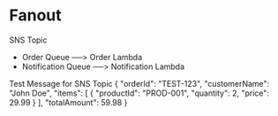 # Fanout

SNS Topic
- Order Queue ──> Order Lambda
- Notification Queue ──> Notification Lambda


Test Message for SNS Topic
{
  "orderId": "TEST-123",
  "customerName": "John Doe",
  "items": [
    {
      "productId": "PROD-001",
      "quantity": 2,
      "price": 29.99
    }
  ],
  "totalAmount": 59.98
}